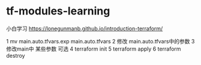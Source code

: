 # tf-modules-learning
小白学习
https://lonegunmanb.github.io/introduction-terraform/

1 mv main.auto.tfvars.exp main.auto.tfvars
2 修改 main.auto.tfvars中的参数
3 修改main中 某些参数 可选
4 terraform init
5 terraform apply
6 terraform destroy